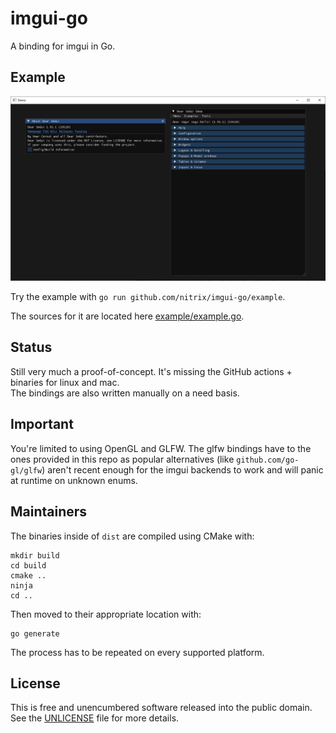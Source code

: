 # imgui-go

A binding for imgui in Go.

## Example

![example.png](example.png)

Try the example with `go run github.com/nitrix/imgui-go/example`.

The sources for it are located here [example/example.go](example/example.go).

## Status

Still very much a proof-of-concept. It's missing the GitHub actions + binaries for linux and mac.  
The bindings are also written manually on a need basis.

## Important

You're limited to using OpenGL and GLFW. The glfw bindings have to the ones provided in this repo as popular alternatives (like `github.com/go-gl/glfw`) aren't recent enough for the imgui backends to work and will panic at runtime on unknown enums.

## Maintainers

The binaries inside of `dist` are compiled using CMake with:

```
mkdir build
cd build
cmake ..
ninja
cd ..
```

Then moved to their appropriate location with:

```
go generate
```

The process has to be repeated on every supported platform.

## License

This is free and unencumbered software released into the public domain. See the [UNLICENSE](UNLICENSE) file for more details.
